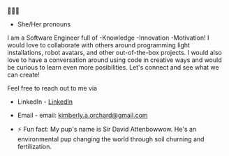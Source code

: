 
🧚🏼‍♀️
- She/Her pronouns

I am a Software Engineer full of -Knowledge -Innovation -Motivation! I would love to collaborate with others around programming light installations, robot avatars, and other out-of-the-box projects. I would also love to have a conversation around using code in creative ways and would be curious to learn even more posibilities. Let's connect and see what we can create!

Feel free to reach out to me via 
  - LinkedIn - <a href="https://www.linkedin.com/in/kimberly-orchard-she-her">LinkedIn</a>
  - Email - email: kimberly.a.orchard@gmail.com 

- ⚡ Fun fact: My pup's name is Sir David Attenbowwow. He's an environmental pup changing the world through soil churning and fertilization. 

